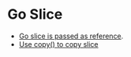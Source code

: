 # Go Slice

  * [Go slice is passed as reference](https://stackoverflow.com/questions/2439453/using-a-pointer-to-array).
  * [Use copy() to copy slice](https://stackoverflow.com/questions/30182538/why-can-not-i-duplicate-a-slice-with-copy-in-golang)
